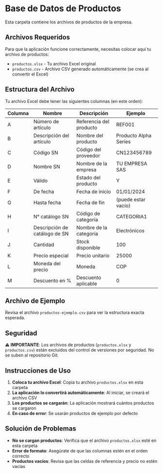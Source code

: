 # Base de Datos de Productos

Esta carpeta contiene los archivos de productos de la empresa.

## Archivos Requeridos

Para que la aplicación funcione correctamente, necesitas colocar aquí tu archivo de productos:

- `productos.xlsx` - Tu archivo Excel original
- `productos.csv` - Archivo CSV generado automáticamente (se crea al convertir el Excel)

## Estructura del Archivo

Tu archivo Excel debe tener las siguientes columnas (en este orden):

| Columna | Nombre | Descripción | Ejemplo |
|---------|--------|-------------|---------|
| A | Número de artículo | Referencia del producto | REF001 |
| B | Descripción del artículo | Nombre del producto | Producto Alpha Series |
| C | Código SN | Código del proveedor | CN123456789 |
| D | Nombre SN | Nombre de la empresa | TU EMPRESA SAS |
| E | Válido | Estado del producto | Y |
| F | De fecha | Fecha de inicio | 01/01/2024 |
| G | Hasta fecha | Fecha de fin | (puede estar vacío) |
| H | N° catálogo SN | Código de categoría | CATEGORIA1 |
| I | Descripción de catálogo de SN | Nombre de la categoría | Electrónicos |
| J | Cantidad | Stock disponible | 100 |
| K | Precio especial | Precio unitario | 25000 |
| L | Moneda del precio | Moneda | COP |
| M | Descuento en % | Descuento aplicable | 0 |

## Archivo de Ejemplo

Revisa el archivo `productos-ejemplo.csv` para ver la estructura exacta esperada.

## Seguridad

⚠️ **IMPORTANTE**: Los archivos de productos (`productos.xlsx` y `productos.csv`) están excluidos del control de versiones por seguridad. No se suben al repositorio Git.

## Instrucciones de Uso

1. **Coloca tu archivo Excel**: Copia tu archivo `productos.xlsx` en esta carpeta
2. **La aplicación lo convertirá automáticamente**: Al iniciar, se creará el archivo CSV
3. **Los productos se cargarán**: La aplicación mostrará cuántos productos se cargaron
4. **En caso de error**: Se usarán productos de ejemplo por defecto

## Solución de Problemas

- **No se cargan productos**: Verifica que el archivo `productos.xlsx` esté en esta carpeta
- **Error de formato**: Asegúrate de que las columnas estén en el orden correcto
- **Productos vacíos**: Revisa que las celdas de referencia y precio no estén vacías
